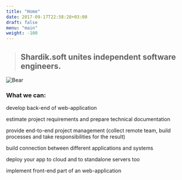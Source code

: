 ```yaml
---
title: "Home"
date: 2017-09-17T22:58:28+03:00
draft: false
menu: "main"
weight: -100
---
```



> ##  **Shardik.soft** unites independent software engineers.


![Bear](bear.jpg)

### What we can:

<i class="fa fa-code"></i>  develop back-end of web-application

<i class="fa fa-book" aria-hidden="true"></i>  estimate project requirements and prepare technical documentation

<i class="fa fa-handshake-o" aria-hidden="true"></i>  provide end-to-end project management (collect remote team, build processes and take responsibilities for the result)

<i class="fa fa-cogs" aria-hidden="true"></i>  build connection between different applications and systems

<i class="fa fa-cloud" aria-hidden="true"></i>  deploy your app to cloud and to standalone servers too

<i class="fa fa-television" aria-hidden="true"></i>  implement front-end part of an web-application

